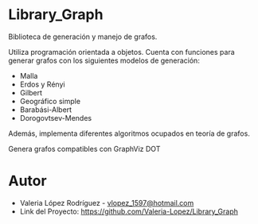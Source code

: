 # Library_Graph
Biblioteca de generación y manejo de grafos.

Utiliza programación orientada a objetos. Cuenta con funciones para generar grafos con los siguientes modelos de generación:

* Malla
* Erdos y Rényi
* Gilbert
* Geográfico simple
* Barabási-Albert
* Dorogovtsev-Mendes

Además, implementa diferentes algoritmos ocupados en teoría de grafos.

Genera grafos compatibles con GraphViz DOT

# Autor
- Valeria López Rodríguez - vlopez_1597@hotmail.com
- Link del Proyecto: https://github.com/Valeria-Lopez/Library_Graph
